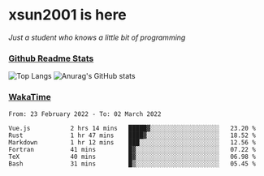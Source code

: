 # xsun2001 is here

*Just a student who knows a little bit of programming*

### [Github Readme Stats](https://github.com/anuraghazra/github-readme-stats)

![Top Langs](https://github-readme-stats.vercel.app/api/top-langs/?username=xsun2001&layout=compact&theme=radical) ![Anurag's GitHub stats](https://github-readme-stats.vercel.app/api?username=xsun2001&show_icons=true&theme=radical)

### [WakaTime](https://wakatime.com)

<!--START_SECTION:waka-->

```text
From: 23 February 2022 - To: 02 March 2022

Vue.js           2 hrs 14 mins   █████▓░░░░░░░░░░░░░░░░░░░   23.20 %
Rust             1 hr 47 mins    ████▓░░░░░░░░░░░░░░░░░░░░   18.52 %
Markdown         1 hr 12 mins    ███░░░░░░░░░░░░░░░░░░░░░░   12.56 %
Fortran          41 mins         █▓░░░░░░░░░░░░░░░░░░░░░░░   07.22 %
TeX              40 mins         █▓░░░░░░░░░░░░░░░░░░░░░░░   06.98 %
Bash             31 mins         █▒░░░░░░░░░░░░░░░░░░░░░░░   05.45 %
```

<!--END_SECTION:waka-->
